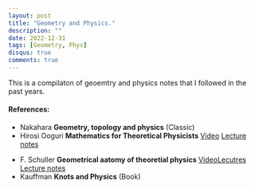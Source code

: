 ```yaml
---
layout: post
title: "Geometry and Physics."
description: ""
date: 2022-12-31
tags: [Geometry, Phys]
disqus: true
comments: true
---
```


This is a compilaton of geoemtry and physics notes that I followed in the past years.
####  References:
- Nakahara **Geometry, topology and physics** (Classic)
- Hirosi Ooguri **Mathematics for Theoretical Physicists** [Video](http://ocw.u-tokyo.ac.jp/lecture?id=11330) <a href="pdfs/ooguri.pdf"> Lecture notes </a>
<!--more-->
- F. Schuller **Geometrical aatomy of theoretial physics** [VideoLecutres](https://www.youtube.com/playlist?list=PLPH7f_7ZlzxTi6kS4vCmv4ZKm9u8g5yic) <a href="pdfs/Frederic Schuller's Lectures on the Geometric Anatomy of Theoretical Physics.pdf"> Lecture notes </a>
- Kauffman **Knots and Physics** (Book)
